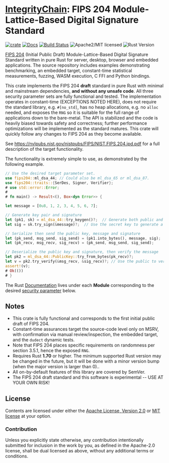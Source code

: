 # [IntegrityChain]: FIPS 204 Module-Lattice-Based Digital Signature Standard

[![crate][crate-image]][crate-link]
[![Docs][docs-image]][docs-link]
[![Build Status][build-image]][build-link]
![Apache2/MIT licensed][license-image]
![Rust Version][rustc-image]

[FIPS 204] (Initial Public Draft) Module-Lattice-Based Digital Signature Standard written in pure Rust for server, 
desktop, browser and embedded applications. The source repository includes examples demonstrating benchmarking,
an embedded target, constant-time statistical measurements, fuzzing, WASM execution, C FFI and Python bindings.

This crate implements the FIPS 204 **draft** standard in pure Rust with minimal and mainstream dependencies, **and
without any unsafe code**. All three security parameter sets are fully functional and tested. The implementation 
operates in constant-time (EXCEPTIONS NOTED HERE), does not require the standard library, e.g. `#[no_std]`, has no 
heap allocations, e.g. no `alloc` needed, and exposes the `RNG` so it is suitable for the full range of applications 
down to the bare-metal. The API is stabilized and the code is heavily biased towards safety and correctness; further 
performance optimizations will be implemented as the standard matures. This crate will quickly follow any changes 
to FIPS 204 as they become available.

See <https://nvlpubs.nist.gov/nistpubs/FIPS/NIST.FIPS.204.ipd.pdf> for a full description of the target functionality.

The functionality is extremely simple to use, as demonstrated by the following example.

~~~rust
// Use the desired target parameter set.
use fips204::ml_dsa_44; // Could also be ml_dsa_65 or ml_dsa_87. 
use fips204::traits::{SerDes, Signer, Verifier};
# use std::error::Error;
#
# fn main() -> Result<(), Box<dyn Error>> {

let message = [0u8, 1, 2, 3, 4, 5, 6, 7];

// Generate key pair and signature
let (pk1, sk) = ml_dsa_44::try_keygen()?;  // Generate both public and secret keys
let sig = sk.try_sign(&message)?;  // Use the secret key to generate a message signature

// Serialize then send the public key, message and signature
let (pk_send, msg_send, sig_send) = (pk1.into_bytes(), message, sig);
let (pk_recv, msg_recv, sig_recv) = (pk_send, msg_send, sig_send);

// Deserialize the public key and signature, then verify the message
let pk2 = ml_dsa_44::PublicKey::try_from_bytes(pk_recv)?;
let v = pk2.try_verify(&msg_recv, &sig_recv)?; // Use the public to verify message signature
assert!(v); 
# Ok(())
# }
~~~

The Rust [Documentation][docs-link] lives under each **Module** corresponding to the desired
[security parameter](#modules) below. 

## Notes

* This crate is fully functional and corresponds to the first initial public draft of FIPS 204.    
* Constant-time assurances target the source-code level only on MSRV, with confirmation via
  manual review/inspection, the embedded target, and the `dudect` dynamic tests.
* Note that FIPS 204 places specific requirements on randomness per section 3.5.1, hence the exposed `RNG`.
* Requires Rust **1.70** or higher. The minimum supported Rust version may be changed in the future, but 
  it will be done with a minor version bump (when the major version is larger than 0)..
* All on-by-default features of this library are covered by SemVer.
* The FIPS 204 draft standard and this software is experimental -- USE AT YOUR OWN RISK!

## License

Contents are licensed under either the [Apache License, Version 2.0](http://www.apache.org/licenses/LICENSE-2.0)
or [MIT license](http://opensource.org/licenses/MIT) at your option.

### Contribution

Unless you explicitly state otherwise, any contribution intentionally submitted for inclusion in the work by you, as 
defined in the Apache-2.0 license, shall be dual licensed as above, without any additional terms or conditions.

[//]: # (badges)

[crate-image]: https://buildstats.info/crate/fips204
[crate-link]: https://crates.io/crates/fips204
[docs-image]: https://docs.rs/fips204/badge.svg
[docs-link]: https://docs.rs/fips204/
[build-image]: https://github.com/integritychain/fips204/workflows/test/badge.svg
[build-link]: https://github.com/integritychain/fips204/actions?query=workflow%3Atest
[license-image]: https://img.shields.io/badge/license-Apache2.0/MIT-blue.svg
[rustc-image]: https://img.shields.io/badge/rustc-1.70+-blue.svg

[//]: # (general links)

[IntegrityChain]: https://github.com/integritychain/
[FIPS 204]: https://csrc.nist.gov/pubs/fips/204/ipd
